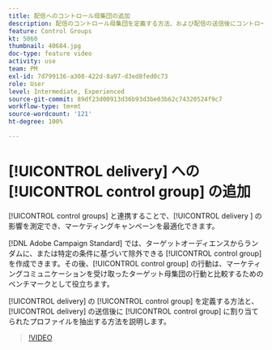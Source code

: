```yaml
---
title: 配信へのコントロール母集団の追加
description: 配信のコントロール母集団を定義する方法、および配信の送信後にコントロール母集団に割り当てられたプロファイルを抽出する方法について説明します。
feature: Control Groups
kt: 5060
thumbnail: 40684.jpg
doc-type: feature video
activity: use
team: PM
exl-id: 7d799136-a308-422d-8a97-d3ed8fed0c73
role: User
level: Intermediate, Experienced
source-git-commit: 89df23d00913d36b93d3be03b62c74320524f9c7
workflow-type: tm+mt
source-wordcount: '121'
ht-degree: 100%

---
```


# [!UICONTROL delivery] への [!UICONTROL control group] の追加

[!UICONTROL control groups] と連携することで、[!UICONTROL delivery ] の影響を測定でき、マーケティングキャンペーンを最適化できます。

[!DNL Adobe Campaign Standard] では、ターゲットオーディエンスからランダムに、または特定の条件に基づいて除外できる [!UICONTROL control group] を作成できます。その後、[!UICONTROL control group] の行動は、マーケティングコミュニケーションを受け取ったターゲット母集団の行動と比較するためのベンチマークとして役立ちます。

[!UICONTROL delivery] の [!UICONTROL control group] を定義する方法と、[!UICONTROL delivery] の送信後に [!UICONTROL control group] に割り当てられたプロファイルを抽出する方法を説明します。

>[!VIDEO](https://video.tv.adobe.com/v/40684?quality=12&learn=on)
